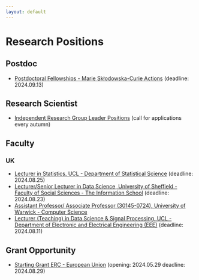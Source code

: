 ```yaml
---
layout: default
---
```


# Research Positions

## Postdoc

- [Postdoctoral Fellowships - Marie Skłodowska-Curie Actions](https://marie-sklodowska-curie-actions.ec.europa.eu/actions/postdoctoral-fellowships) (deadline: 2024.09.13)

## Research Scientist

- [Independent Research Group Leader Positions](https://www.kofo.mpg.de/863214/Faculty-Positions) (call for applications every autumn)

## Faculty

### UK

- [Lecturer in Statistics, UCL - Department of Statistical Science](https://www.jobs.ac.uk/job/DIW130/lecturer-in-statistics) (deadline: 2024.08.25)
- [Lecturer/Senior Lecturer in Data Science, University of Sheffield - Faculty of Social Sciences - The Information School](https://www.jobs.ac.uk/job/DIV625/lecturer-senior-lecturer-in-data-science?utm_campaign=google_jobs_apply&utm_source=google_jobs_apply&utm_medium=organic) (deadline: 2024.08.23)
- [Assistant Professor/ Associate Professor (30145-0724), University of Warwick - Computer Science](https://www.jobs.ac.uk/job/DIM393/assistant-professor-associate-professor-30145-0724)
- [Lecturer (Teaching) in Data Science & Signal Processing, UCL - Department of Electronic and Electrical Engineering (EEE)](https://www.jobs.ac.uk/job/DIX653/lecturer-teaching-in-data-science-and-signal-processing?utm_campaign=google_jobs_apply&utm_source=google_jobs_apply&utm_medium=organic) (deadline: 2024.08.11)

## Grant Opportunity

- [Starting Grant ERC - European Union](https://erc.europa.eu/apply-grant/starting-grant) (opening: 2024.05.29 deadline: 2024.08.29)
